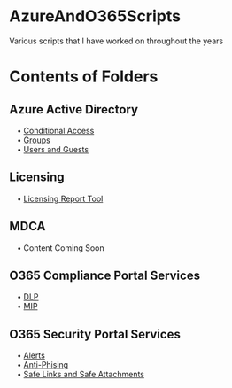 # AzureAndO365Scripts
Various scripts that I have worked on throughout the years


<H1> Contents of Folders </H1>
<h2> Azure Active Directory </h2>
&emsp;• <a href="https://github.com/Leafry/AzureAndO365Scripts/tree/main/Azure_Active_Directory/Conditional_Access">Conditional Access</a></br>
&emsp;• <a href="https://github.com/Leafry/AzureAndO365Scripts/tree/main/Azure_Active_Directory/Groups">Groups</a></br>
&emsp;• <a href="https://github.com/Leafry/AzureAndO365Scripts/tree/main/Azure_Active_Directory/Users_and_Guests">Users and Guests</a></br>

<h2> Licensing </h2>
&emsp;• <a href="https://github.com/Leafry/AzureAndO365Scripts/tree/main/Licensing/O365UserLicenseReport">Licensing Report Tool</a></br>

<h2> MDCA </h2>
&emsp;• Content Coming Soon</br>

<h2> O365 Compliance Portal Services </h2>
&emsp;• <a href="https://github.com/Leafry/AzureAndO365Scripts/tree/main/O365_Compliance_Portal_Services/DLP">DLP</a></br>
&emsp;• <a href="https://github.com/Leafry/AzureAndO365Scripts/tree/main/O365_Compliance_Portal_Services/MIP">MIP</a></br>

<h2> O365 Security Portal Services </h2>
&emsp;• <a href="https://github.com/Leafry/AzureAndO365Scripts/tree/main/O365_Security_Portal_Services/Alerts">Alerts</a></br>
&emsp;• <a href="https://github.com/Leafry/AzureAndO365Scripts/tree/main/O365_Security_Portal_Services/Anti_Phishing">Anti-Phising</a></br>
&emsp;• <a href="https://github.com/Leafry/AzureAndO365Scripts/tree/main/O365_Security_Portal_Services/Safe_Links_and_Safe_Attachments">Safe Links and Safe Attachments</a></br>
